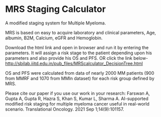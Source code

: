 # MRS Staging Calculator
A modified staging system for Multiple Myeloma.

MRS is based on easy to acquire laboratory and clinical parameters, Age, albumin, B2M, Calcium, eGFR and Hemoglobin.

Download the html link and open in browser and run it by entering the parameters. It will assign a risk stage to the patient depending upon his parameters and also provide his OS and PFS.
OR
click the link below- 
http://sbilab.iiitd.edu.in/pub_files/MRScalculator_DecisionTree.html

OS and PFS were calculated from data of nearly 2000 MM patients (900 from MMRF and 1070 from MMIn dataset) for each risk group defined by MRS.

Please cite our paper if you use our work in your research:
Farswan A, Gupta A, Gupta R, Hazra S, Khan S, Kumar L, Sharma A. AI-supported modified risk staging for multiple myeloma cancer useful in real-world scenario. Translational Oncology. 2021 Sep 1;14(9):101157.
